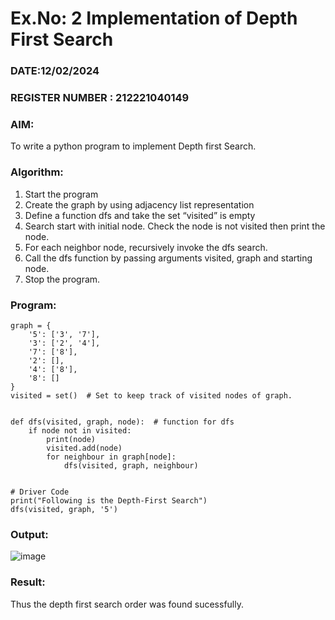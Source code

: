 # Ex.No: 2  Implementation of Depth First Search
### DATE:12/02/2024                                                                            
### REGISTER NUMBER : 212221040149
### AIM: 
To write a python program to implement Depth first Search. 
### Algorithm:
1. Start the program
2. Create the graph by using adjacency list representation
3. Define a function dfs and take the set “visited” is empty 
4. Search start with initial node. Check the node is not visited then print the node.
5. For each neighbor node, recursively invoke the dfs search.
6. Call the dfs function by passing arguments visited, graph and starting node.
7. Stop the program.
### Program:
```
graph = {
    '5': ['3', '7'],
    '3': ['2', '4'],
    '7': ['8'],
    '2': [],
    '4': ['8'],
    '8': []
}
visited = set()  # Set to keep track of visited nodes of graph.


def dfs(visited, graph, node):  # function for dfs
    if node not in visited:
        print(node)
        visited.add(node)
        for neighbour in graph[node]:
            dfs(visited, graph, neighbour)


# Driver Code
print("Following is the Depth-First Search")
dfs(visited, graph, '5')
```

### Output:

![image](https://github.com/Sathya-006/AI_Lab_2023-24/assets/121661327/05a26bf7-24d0-48d2-a128-45cee9cd86a3)


### Result:
Thus the depth first search order was found sucessfully.
